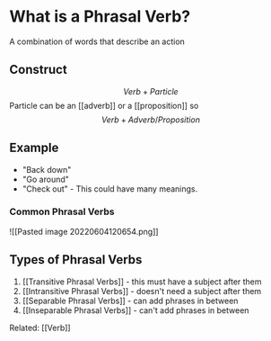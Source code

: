 # What is a Phrasal Verb?
A combination of words that describe an action

## Construct
$$Verb + Particle$$
Particle can be an [[adverb]] or a [[proposition]] so
$$Verb + Adverb/ Proposition$$
## Example
- "Back down"
- "Go around"
- "Check out" - This could have many meanings.

### Common Phrasal Verbs
![[Pasted image 20220604120654.png]]


## Types of Phrasal Verbs
1. [[Transitive Phrasal Verbs]] - this must have a subject after them
2. [[Intransitive Phrasal Verbs]] - doesn't need a subject after them
3. [[Separable Phrasal Verbs]] - can add phrases in between
4. [[Inseparable Phrasal Verbs]] - can't add phrases in between





Related: [[Verb]]